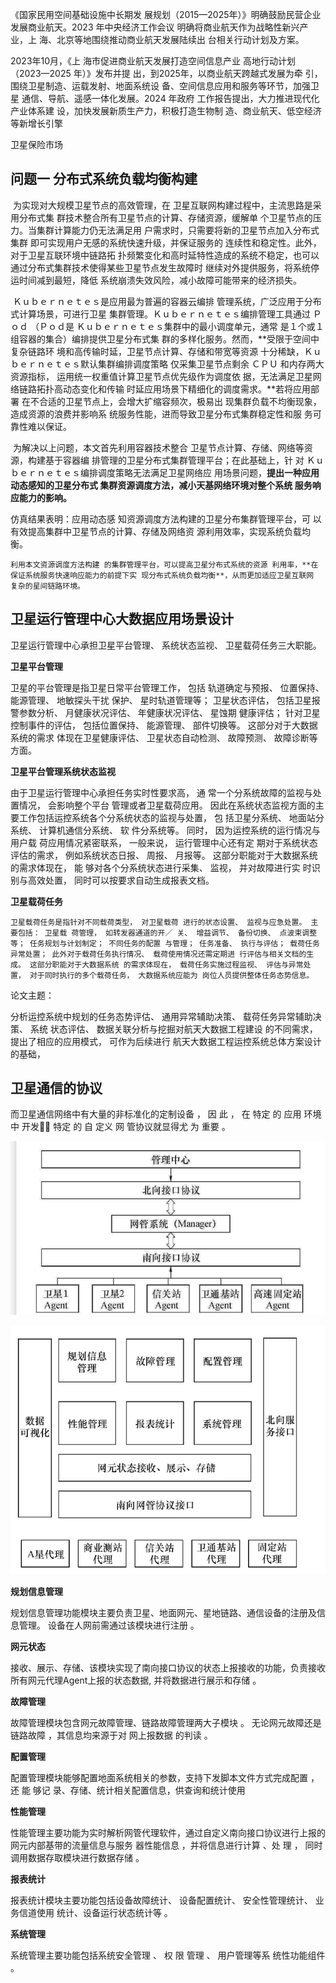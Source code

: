 《国家民用空间基础设施中长期发 展规划（2015—2025年）》明确鼓励民营企业 发展商业航天。2023 年中央经济工作会议 明确将商业航天作为战略性新兴产业，上 海、北京等地围绕推动商业航天发展陆续出 台相关行动计划及方案。

  2023年10月，《上 海市促进商业航天发展打造空间信息产业 高地行动计划（2023—2025 年）》发布并提 出，到2025年，以商业航天跨越式发展为牵 引，围绕卫星制造、运载发射、地面系统设 备、空间信息应用和服务等环节，加强卫星 通信、导航、遥感一体化发展。2024 年政府 工作报告提出，大力推进现代化产业体系建 设，加快发展新质生产力，积极打造生物制 造、商业航天、低空经济等新增长引擎

卫星保险市场

## 问题一 分布式系统负载均衡构建

​	为实现对大规模卫星节点的高效管理，在 卫星互联网构建过程中，主流思路是采用分布式集 群技术整合所有卫星节点的计算、存储资源，缓解单 个卫星节点的压力。当集群计算能力仍无法满足用 户需求时，只需要将新的卫星节点加入分布式集群 即可实现用户无感的系统快速升级，并保证服务的 连续性和稳定性。此外，对于卫星互联环境中链路拓 扑频繁变化和高时延特性造成的系统不稳定，也可以 通过分布式集群技术使得某些卫星节点发生故障时 继续对外提供服务，将系统停运时间减到最短，降低 系统崩溃失效风险，减小故障可能带来的经济损失。

​	Ｋｕｂｅｒｎｅｔｅｓ是应用最为普遍的容器云编排 管理系统，广泛应用于分布式计算场景，可进行卫星 集群管理。Ｋｕｂｅｒｎｅｔｅｓ编排管理工具通过 Ｐｏｄ （Ｐｏｄ是 Ｋｕｂｅｒｎｅｔｅｓ集群中的最小调度单元，通常 是１个或１组容器的集合）编排提供卫星分布式集 群的多样化服务。然而，**受限于空间中复杂链路环 境和高传输时延，卫星节点计算、存储和带宽等资源 十分稀缺，Ｋｕｂｅｒｎｅｔｅｓ默认集群编排调度策略 仅采集卫星节点剩余 ＣＰＵ 和内存两大资源指标， 运用统一权重值计算卫星节点优先级作为调度依 据，无法满足卫星网络链路拓扑高动态变化和传输 时延应用场景下精细化的调度需求。**若将应用部署 在不合适的卫星节点上，会增大扩缩容频次，极易出 现集群负载不均衡现象，造成资源的浪费并影响系 统服务性能，进而导致卫星分布式集群稳定性和服 务可靠性难以保证。

​	为解决以上问题，本文首先利用容器技术整合 卫星节点计算、存储、网络等资源，构建基于容器编 排管理的卫星分布式集群管理平台；在此基础上，针 对 Ｋｕｂｅｒｎｅｔｅｓ编排调度策略无法满足卫星网络应 用场景问题，**提出一种应用动态感知的卫星分布式 集群资源调度方法，减小天基网络环境对整个系统 服务响应能力的影响。**

仿真结果表明：应用动态感 知资源调度方法构建的卫星分布集群管理平台，可 以有效提高集群中卫星节点的计算、存储及网络资 源利用效率，实现系统负载均衡。

  	利用本文资源调度方法构建 的集群管理平台，可以提高卫星分布式系统的资源 利用率，**在保证系统服务快速响应能力的前提下实 现分布式系统负载均衡**，从而更加适应卫星互联网 复杂的星间链路环境。

## 卫星运行管理中心大数据应用场景设计

卫星运行管理中心承担卫星平台管理、 系统状态监视、 卫星载荷任务三大职能。

**卫星平台管理** 

卫星的平台管理是指卫星日常平台管理工作， 包括 轨道确定与预报、 位置保持、 能源管理、 地敏探头干扰 保护、 星时轨道管理等； 卫星状态评估， 包括卫星报警参数分析、 月健康状况评估、 年健康状况评估、 星蚀期 健康评估； 针对卫星控制事件的评估， 包括位置保持、 能源管理、 部件切换等。 这部分对于大数据系统的需求 体现在卫星健康评估、 卫星状态自动检测、 故障预测、 故障诊断等方面。

**卫星平台管理系统状态监视** 

由于卫星运行管理中心承担任务实时性要求高， 通 常一个分系统故障的监视与处置情况， 会影响整个平台 管理或者卫星载荷应用。 因此在系统状态监视方面的主 要工作包括运控系统各个分系统状态的监视与处置， 包 括卫星分系统、 地面站分系统、 计算机通信分系统、 软 件分系统等。 同时， 因为运控系统的运行情况与用户载 荷应用情况紧密联系， 一般来说， 运行管理中心还有定 期对于系统状态评估的需求， 例如系统状态日报、 周报、 月报等。 这部分职能对于大数据系统的需求体现在， 能 够对各个分系统状态进行采集、 监视， 并对故障进行实 时识别与高效处置， 同时可以按要求自动生成报表文档。

 **卫星载荷任务**

 	卫星载荷任务是指针对不同载荷类型， 对卫星载荷 进行的状态设置、 监视与应急处置。 主要包括： 卫星载 荷管理， 如转发器通道的开／ 关、 增益调节、 备份切换、 点波束调整等； 任务规划与计划制定； 不同任务的配置 与管理； 任务准备、 执行与评估； 载荷任务异常处置； 此外对于载荷任务执行情况、 载荷使用情况还需定期进 行评估与相关文档的生成。 这部分职能对于大数据系统 的需求体现在， 载荷任务实施过程监视、 评估与异常处 置， 对于同时执行的多个载荷任务， 大数据系统应能为 岗位人员提供整体任务态势信息。

论文主题：

分析运控系统中规划的任务态势评估、 通用异常辅助决策、 载荷任务异常辅助决策、 系统 状态评估、 数据关联分析与挖掘对航天大数据工程建设 的不同需求， 提出了相应的应用模式， 可作为后续进行 航天大数据工程运控系统总体方案设计的基础， 



## 卫星通信的协议

而卫星通信网络中有大量的非标准化的定制设备 ， 因 此 ， 在 特定 的 应用 环境 中 开发 特定 的 自 定义 网 管协议就显得尤 为 重要 。 

![image-20240610115951256](https://raw.githubusercontent.com/PeipengWang/picture/master/vue2/image-20240610115951256.png)

![image-20240610120156131](https://raw.githubusercontent.com/PeipengWang/picture/master/%E5%8D%AB%E6%98%9F/image-20240610120156131.png)

**规划信息管理**

​	规划信息管理功能模块主要负责卫星、地面网元、星地链路、通信设备的注册及信息管理。 设备在人网前需通过该模块进行注册 。

**网元状态**

接收、展示、存储、该模块实现了南向接口协议的状态上报接收的功能，负责接收所有网元代理Agent上报的状态数据, 并将数据进行展示和存储 。

**故障管理**

故障管理模块包含网元故障管理、链路故障管理两大子模块 。 无论网元故障还是链路故障 ，其信息均来源于对 网上报数据 的判读 。

**配置管理**

配置管理模块能够配置地面系统相关的参数，支持下发脚本文件方式完成配置 ， 还 能 够记 录、存储、统计相关配置信息，供查询和统计使用

**性能管理**

性能管理主要功能为实时解析网管代理软件，通过自定义南向接口协议进行上报的网元内部基带的流量信息与服务 器性能信息 ，并将信息进行计算 、处 理 ， 同时调用数据存取模块进行数据存储 。 

**报表统计**

报表统计模块主要功能包括设备故障统计、 设备配置统计、 安全性管理统计、 业务信道使用 统计、设备运行状态统计等 。 

**系统管理**

系统管理主要功能包括系统安全管理 、 权 限 管理 、 用户管理等系 统性功能组件 。